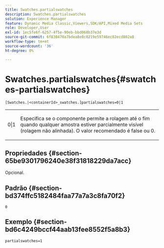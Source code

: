 ```yaml
---
title: Swatches.partialswatches
description: Swatches.partialswatches
solution: Experience Manager
feature: Dynamic Media Classic,Viewers,SDK/API,Mixed Media Sets
role: Developer,User
exl-id: 1ec5fe6f-6257-4f5e-90eb-bbd068b37e3d
source-git-commit: 6f838470a7bdea8e8c0219e59746ec82ecd802a8
workflow-type: tm+mt
source-wordcount: '36'
ht-degree: 0%

---
```


# Swatches.partialswatches{#swatches-partialswatches}

`[Swatches.|<containerId>_swatches.]partialswatches=0|1`

<table id="table_4B8CEC134277403A840A050BD8C8CE2B"> 
 <tbody> 
  <tr> 
   <td> <p> <span class="codeph"> 0|1</span> </p> </td> 
   <td> <p> Especifica se o componente permite a rolagem até o fim quando qualquer amostra estiver parcialmente visível (rolagem não alinhada). O valor recomendado é <span class="codeph"> false</span> ou <span class="codeph"> 0</span>. </p> </td> 
  </tr> 
 </tbody> 
</table>

## Propriedades {#section-65be9301796240e38f31818229da7acc}

Opcional.

## Padrão {#section-bd374ffc5182484faa77a7a3c8fa70f2}

`0`

## Exemplo {#section-bd6c4249bccf44aab13fee8552f5a8b3}

`partialswatches=1`
